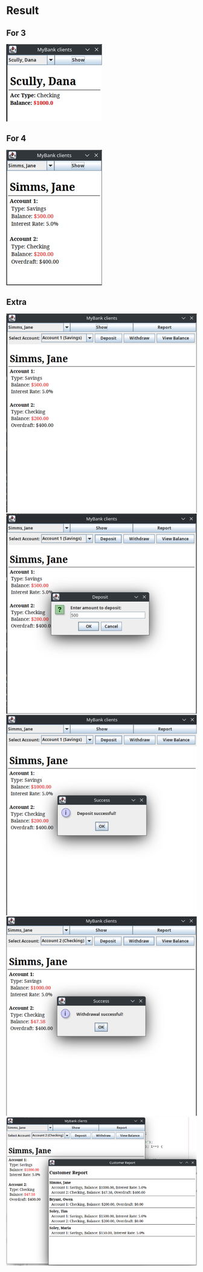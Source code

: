 # Result

## For 3
![](for3.png)

## For 4
![](for4.png)

## Extra
![](extra1.png)
![](extra2.png)
![](extra3.png)
![](extra4.png)
![](extra5.png)

